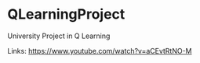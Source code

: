 # QLearningProject
University Project in Q Learning

Links:
https://www.youtube.com/watch?v=aCEvtRtNO-M
